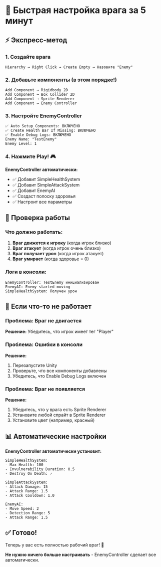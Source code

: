 # 🚀 Быстрая настройка врага за 5 минут

## ⚡ Экспресс-метод

### 1. Создайте врага
```
Hierarchy → Right Click → Create Empty → Назовите "Enemy"
```

### 2. Добавьте компоненты (в этом порядке!)
```
Add Component → Rigidbody 2D
Add Component → Box Collider 2D  
Add Component → Sprite Renderer
Add Component → Enemy Controller
```

### 3. Настройте EnemyController
```
✅ Auto Setup Components: ВКЛЮЧЕНО
✅ Create Health Bar If Missing: ВКЛЮЧЕНО
✅ Enable Debug Logs: ВКЛЮЧЕНО
Enemy Name: "TestEnemy"
Enemy Level: 1
```

### 4. Нажмите Play! 🎮

**EnemyController автоматически:**
- ✅ Добавит SimpleHealthSystem
- ✅ Добавит SimpleAttackSystem  
- ✅ Добавит EnemyAI
- ✅ Создаст полоску здоровья
- ✅ Настроит все параметры

## 🧪 Проверка работы

### Что должно работать:
1. **Враг движется к игроку** (когда игрок близко)
2. **Враг атакует** (когда игрок очень близко)
3. **Враг получает урон** (когда игрок атакует)
4. **Враг умирает** (когда здоровье = 0)

### Логи в консоли:
```
EnemyController: TestEnemy инициализирован
EnemyAI: Enemy started moving
SimpleHealthSystem: Получен урон
```

## 🔧 Если что-то не работает

### Проблема: Враг не двигается
**Решение:** Убедитесь, что игрок имеет тег "Player"

### Проблема: Ошибки в консоли
**Решение:** 
1. Перезапустите Unity
2. Проверьте, что все компоненты добавлены
3. Убедитесь, что Enable Debug Logs включен

### Проблема: Враг не появляется
**Решение:**
1. Убедитесь, что у врага есть Sprite Renderer
2. Установите любой спрайт в Sprite Renderer
3. Установите цвет (например, красный)

## 📊 Автоматические настройки

**EnemyController автоматически установит:**
```
SimpleHealthSystem:
- Max Health: 100
- Invulnerability Duration: 0.5
- Destroy On Death: ✓

SimpleAttackSystem:
- Attack Damage: 15
- Attack Range: 1.5
- Attack Cooldown: 1.0

EnemyAI:
- Move Speed: 2
- Detection Range: 5
- Attack Range: 1.5
```

## ✅ Готово!

Теперь у вас есть полностью рабочий враг! 🎉

**Не нужно ничего больше настраивать** - EnemyController сделает все автоматически. 